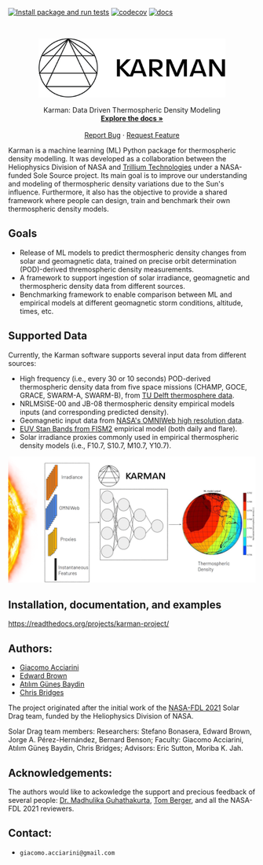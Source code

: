 [![Install package and run tests](https://github.com/spaceml-org/karman/actions/workflows/install-and-test.yaml/badge.svg)](https://github.com/spaceml-org/karman/actions/workflows/install-and-test.yaml) 
[![codecov](https://codecov.io/gh/Sceki/karman-private/branch/main/graph/badge.svg?token=XKMX6CPTNI)](https://codecov.io/gh/Sceki/karman-private)
[![docs](https://readthedocs.org/projects/karman-project/badge/?version=latest)](https://karman-project.readthedocs.io/en/latest/?badge=latest)


<!-- PROJECT LOGO -->
<br />
<p align="center">
  <a href="https://github.com/spaceml-org/karman">
    <img src="docs/source/__static/Karman_logo_black.png" alt="Logo" width="380" height="120">
  </a>
  <p align="center">
    Karman: Data Driven Thermospheric Density Modeling
    <br />
    <a href="https://readthedocs.org/projects/karman-project/"><strong>Explore the docs »</strong></a>
    <br />
    <br />
    <a href="https://github.com/spaceml-org/karman/issues">Report Bug</a>
    ·
    <a href="https://github.com/spaceml-org/karman/issues">Request Feature</a>
  </p>
</p>

Karman is a machine learning (ML) Python package for thermospheric density modelling. It was developed as a collaboration between the Heliophysics Division of NASA and [Trillium Technologies](https://trillium.tech/) under a NASA-funded Sole Source project. Its main goal is to improve our understanding and modeling of thermospheric density variations due to the Sun's influence. Furthermore, it also has the objective to provide a shared framework where people can design, train and benchmark their own thermospheric density models.

## Goals

* Release of ML models to predict thermospheric density changes from solar and geomagnetic data, trained on precise orbit determination (POD)-derived thremospheric density measurements. 
* A framework to support ingestion of solar irradiance, geomagnetic and thermospheric density data from different sources.
* Benchmarking framework to enable comparison between ML and empirical models at different geomagnetic storm conditions, altitude, times, etc.

## Supported Data

Currently, the Karman software supports several input data from different sources:
* High frequency (i.e., every 30 or 10 seconds) POD-derived thermospheric density data from five space missions (CHAMP, GOCE, GRACE, SWARM-A, SWARM-B), from [TU Delft thermosphere data](http://thermosphere.tudelft.nl/).
* NRLMSISE-00 and JB-08 thermospheric density empirical models inputs (and corresponding predicted density).
* Geomagnetic input data from [NASA's OMNIWeb high resolution data](https://omniweb.gsfc.nasa.gov/form/omni_min.html).
* [EUV Stan Bands from FISM2](https://lasp.colorado.edu/lisird/data/fism_flare_bands/) empirical model (both daily and flare).
* Solar irradiance proxies commonly used in empirical thermospheric density models (i.e., F10.7, S10.7, M10.7, Y10.7).

![Karman Schematic Illustration](docs/source/__static/karman_schematic_illustration.png)

## Installation, documentation, and examples

https://readthedocs.org/projects/karman-project/

## Authors:
* [Giacomo Acciarini](https://www.surrey.ac.uk/people/giacomo-acciarini)
* [Edward Brown](https://www.cst.cam.ac.uk/people/ejeb4)
* [Atılım Güneş Baydin](http://gbaydin.github.io/)
* [Chris Bridges](https://www.surrey.ac.uk/people/chris-bridges)

The project originated after the initial work of the [NASA-FDL 2021](https://frontierdevelopmentlab.org/fdl-2021) Solar Drag team, funded by the Heliophysics Division of NASA.

Solar Drag team members: Researchers: Stefano Bonasera, Edward Brown, Jorge A. Pérez-Hernández, Bernard Benson; Faculty: Giacomo Acciarini, Atılım Güneş Baydin, Chris Bridges; Advisors: Eric Sutton, Moriba K. Jah.

## Acknowledgements:

The authors would like to ackowledge the support and precious feedback of several people: [Dr. Madhulika Guhathakurta](https://science.nasa.gov/about-us/organization-and-leadership/lead-program-scientist-for-lws), [Tom Berger](https://www.colorado.edu/spaceweather/thomas-berger), and all the NASA-FDL 2021 reviewers.

## Contact:
* `giacomo.acciarini@gmail.com`
